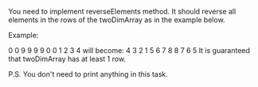 You need to implement reverseElements method. It should reverse all elements in the rows of the twoDimArray as in the example below.

Example:

0 0 9 9              9 9 0 0
1 2 3 4 will become: 4 3 2 1
5 6 7 8              8 7 6 5
It is guaranteed that twoDimArray has at least 1 row.

P.S. You don't need to print anything in this task.